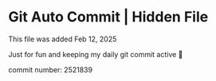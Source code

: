 # Git Auto Commit | Hidden File

This file was added Feb 12, 2025

Just for fun and keeping my daily git commit active 🤪

commit number: 2521839
